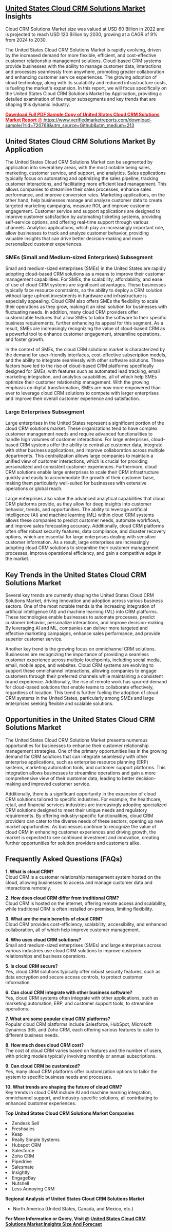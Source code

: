<h2><a href="https://www.verifiedmarketreports.com/download-sample/?rid=720768&amp;utm_source=Github&amp;utm_medium=213" target="_blank">United States Cloud CRM Solutions Market</a> Insights</h2><p>Cloud CRM Solutions Market size was valued at USD 60 Billion in 2022 and is projected to reach USD 120 Billion by 2030, growing at a CAGR of 9% from 2024 to 2030.</p><p><p>The United States Cloud CRM Solutions Market is rapidly evolving, driven by the increased demand for more flexible, efficient, and cost-effective customer relationship management solutions. Cloud-based CRM systems provide businesses with the ability to manage customer data, interactions, and processes seamlessly from anywhere, promoting greater collaboration and enhancing customer service experiences. The growing adoption of cloud technology, along with its scalability and reduced infrastructure costs, is fueling the market's expansion. In this report, we will focus specifically on the United States Cloud CRM Solutions Market by Application, providing a detailed examination of the major subsegments and key trends that are shaping this dynamic industry.</p><p><a href="#"><p><span class=""><span style="color: #ff0000;"><strong>Download Full PDF Sample Copy of United States Cloud CRM Solutions Market Report</strong> @ </span><a href="https://www.verifiedmarketreports.com/download-sample/?rid=720768&amp;utm_source=Github&amp;utm_medium=213" target="_blank">https://www.verifiedmarketreports.com/download-sample/?rid=720768&amp;utm_source=Github&amp;utm_medium=213</a></span></p></a></p><h2>United States Cloud CRM Solutions Market By Application</h2><p>The United States Cloud CRM Solutions Market can be segmented by application into several key areas, with the most notable being sales, marketing, customer service, and support, and analytics. Sales applications typically focus on automating and optimizing the sales pipeline, tracking customer interactions, and facilitating more efficient lead management. This allows companies to streamline their sales processes, enhance sales performance, and improve conversion rates. Marketing applications, on the other hand, help businesses manage and analyze customer data to create targeted marketing campaigns, measure ROI, and improve customer engagement. Customer service and support applications are designed to improve customer satisfaction by automating ticketing systems, providing self-service options, and offering real-time support through various channels. Analytics applications, which play an increasingly important role, allow businesses to track and analyze customer behavior, providing valuable insights that can drive better decision-making and more personalized customer experiences.</p><h3>SMEs (Small and Medium-sized Enterprises) Subsegment</h3><p>Small and medium-sized enterprises (SMEs) in the United States are rapidly adopting cloud-based CRM solutions as a means to improve their customer management capabilities. For SMEs, the scalability, affordability, and ease of use of cloud CRM systems are significant advantages. These businesses typically face resource constraints, so the ability to deploy a CRM solution without large upfront investments in hardware and infrastructure is especially appealing. Cloud CRM also offers SMEs the flexibility to scale their operations as they grow, making it an ideal solution for businesses with fluctuating needs. In addition, many cloud CRM providers offer customizable features that allow SMEs to tailor the software to their specific business requirements, further enhancing its appeal for this segment. As a result, SMEs are increasingly recognizing the value of cloud-based CRM as a powerful tool to enhance customer engagement, streamline operations, and foster growth.</p><p>In the context of SMEs, the cloud CRM solutions market is characterized by the demand for user-friendly interfaces, cost-effective subscription models, and the ability to integrate seamlessly with other software solutions. These factors have led to the rise of cloud-based CRM platforms specifically designed for SMEs, with features such as automated lead tracking, email marketing integration, and analytics capabilities, all of which help SMEs optimize their customer relationship management. With the growing emphasis on digital transformation, SMEs are now more empowered than ever to leverage cloud CRM solutions to compete with larger enterprises and improve their overall customer experience and satisfaction.</p><h3>Large Enterprises Subsegment</h3><p>Large enterprises in the United States represent a significant portion of the cloud CRM solutions market. These organizations tend to have complex customer management needs and require advanced functionalities to handle high volumes of customer interactions. For large enterprises, cloud-based CRM systems offer the ability to centralize customer data, integrate with other business applications, and improve collaboration across multiple departments. This centralization allows large companies to maintain a unified view of customer interactions, which is crucial for providing personalized and consistent customer experiences. Furthermore, cloud CRM solutions enable large enterprises to scale their CRM infrastructure quickly and easily to accommodate the growth of their customer base, making them particularly well-suited for businesses with extensive operations or global reach.</p><p>Large enterprises also value the advanced analytical capabilities that cloud CRM platforms provide, as they allow for deep insights into customer behavior, trends, and opportunities. The ability to leverage artificial intelligence (AI) and machine learning (ML) within cloud CRM systems allows these companies to predict customer needs, automate workflows, and improve sales forecasting accuracy. Additionally, cloud CRM platforms often offer robust security features, data compliance, and disaster recovery options, which are essential for large enterprises dealing with sensitive customer information. As a result, large enterprises are increasingly adopting cloud CRM solutions to streamline their customer management processes, improve operational efficiency, and gain a competitive edge in the market.</p><h2>Key Trends in the United States Cloud CRM Solutions Market</h2><p>Several key trends are currently shaping the United States Cloud CRM Solutions Market, driving innovation and adoption across various business sectors. One of the most notable trends is the increasing integration of artificial intelligence (AI) and machine learning (ML) into CRM platforms. These technologies enable businesses to automate processes, predict customer behavior, personalize interactions, and improve decision-making. By leveraging AI and ML, companies can deliver more targeted and effective marketing campaigns, enhance sales performance, and provide superior customer service.</p><p>Another key trend is the growing focus on omnichannel CRM solutions. Businesses are recognizing the importance of providing a seamless customer experience across multiple touchpoints, including social media, email, mobile apps, and websites. Cloud CRM systems are evolving to support these omnichannel interactions, allowing companies to engage customers through their preferred channels while maintaining a consistent brand experience. Additionally, the rise of remote work has spurred demand for cloud-based solutions that enable teams to collaborate effectively, regardless of location. This trend is further fueling the adoption of cloud CRM systems in the United States, particularly among SMEs and large enterprises seeking flexible and scalable solutions.</p><h2>Opportunities in the United States Cloud CRM Solutions Market</h2><p>The United States Cloud CRM Solutions Market presents numerous opportunities for businesses to enhance their customer relationship management strategies. One of the primary opportunities lies in the growing demand for CRM solutions that can integrate seamlessly with other enterprise applications, such as enterprise resource planning (ERP) systems, marketing automation tools, and customer support platforms. This integration allows businesses to streamline operations and gain a more comprehensive view of their customer data, leading to better decision-making and improved customer service.</p><p>Additionally, there is a significant opportunity in the expansion of cloud CRM solutions tailored to specific industries. For example, the healthcare, retail, and financial services industries are increasingly adopting specialized CRM solutions designed to meet their unique needs and regulatory requirements. By offering industry-specific functionalities, cloud CRM providers can cater to the diverse needs of these sectors, opening up new market opportunities. As businesses continue to recognize the value of cloud CRM in enhancing customer experiences and driving growth, the market is expected to see continued investment and innovation, creating further opportunities for solution providers and customers alike.</p><h2>Frequently Asked Questions (FAQs)</h2><p><strong>1. What is cloud CRM?</strong><br>Cloud CRM is a customer relationship management system hosted on the cloud, allowing businesses to access and manage customer data and interactions remotely.</p><p><strong>2. How does cloud CRM differ from traditional CRM?</strong><br>Cloud CRM is hosted on the internet, offering remote access and scalability, while traditional CRM is often installed on-premises, limiting flexibility.</p><p><strong>3. What are the main benefits of cloud CRM?</strong><br>Cloud CRM provides cost-efficiency, scalability, accessibility, and enhanced collaboration, all of which help improve customer management.</p><p><strong>4. Who uses cloud CRM solutions?</strong><br>Small and medium-sized enterprises (SMEs) and large enterprises across various industries use cloud CRM solutions to improve customer relationships and business operations.</p><p><strong>5. Is cloud CRM secure?</strong><br>Yes, cloud CRM solutions typically offer robust security features, such as data encryption and secure access controls, to protect customer information.</p><p><strong>6. Can cloud CRM integrate with other business software?</strong><br>Yes, cloud CRM systems often integrate with other applications, such as marketing automation, ERP, and customer support tools, to streamline operations.</p><p><strong>7. What are some popular cloud CRM platforms?</strong><br>Popular cloud CRM platforms include Salesforce, HubSpot, Microsoft Dynamics 365, and Zoho CRM, each offering various features to cater to different business needs.</p><p><strong>8. How much does cloud CRM cost?</strong><br>The cost of cloud CRM varies based on features and the number of users, with pricing models typically involving monthly or annual subscriptions.</p><p><strong>9. Can cloud CRM be customized?</strong><br>Yes, many cloud CRM platforms offer customization options to tailor the system to specific business needs and processes.</p><p><strong>10. What trends are shaping the future of cloud CRM?</strong><br>Key trends in cloud CRM include AI and machine learning integration, omnichannel support, and industry-specific solutions, all contributing to enhanced customer experiences.</p></p><p><strong>Top United States Cloud CRM Solutions Market Companies</strong></p><div data-test-id=""><p><li>Zendesk Sell</li><li> Freshsales</li><li> Keap</li><li> Really Simple Systems</li><li> Hubspot CRM</li><li> Salesforce</li><li> Zoho CRM</li><li> Pipedrive</li><li> Salesmate</li><li> Insightly</li><li> EngageBay</li><li> Nutshell</li><li> Less Annoying CRM</li></p><div><strong>Regional Analysis of&nbsp;United States Cloud CRM Solutions Market</strong></div><ul><li dir="ltr"><p dir="ltr">North America&nbsp;(United States, Canada, and Mexico, etc.)</p></li></ul><p><strong>For More Information or Query, Visit @&nbsp;</strong><strong><a href="https://www.verifiedmarketreports.com/product/cloud-crm-solutions-market/?utm_source=Github&amp;utm_medium=213" target="_blank">United States Cloud CRM Solutions Market Insights Size And Forecast</a></strong></p></div>

